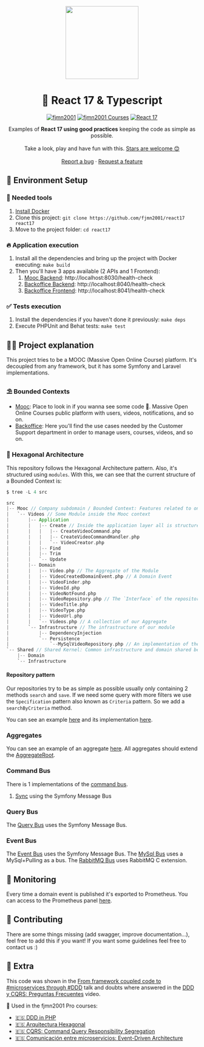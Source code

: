 <p align="center">
  <a href="https://medine.dev">
    <img src="https://medine.dev:8919/img/logo2_SF_1.b961da65.svg" width="192px" height="192px"/>
  </a>
</p>

<h1 align="center">
  🙇‍ React 17 & Typescript
</h1>

<p align="center">
    <a href="https://github.com/fjmn2001"><img src="https://img.shields.io/badge/fjmn2001-OS-green.svg?style=flat-square" alt="fjmn2001"/></a>
    <a href="http://pro.fjmn2001"><img src="https://img.shields.io/badge/fjmn2001-PRO-black.svg?style=flat-square" alt="fjmn2001 Courses"/></a>
    <a href="#"><img src="https://img.shields.io/badge/React-17.0-purple.svg?style=flat-square&logo=react" alt="React 17"/></a>
</p>

<p align="center">
  Examples of <strong>React 17 using good practices</strong> keeping the code as simple as possible.
  <br />
  <br />
  Take a look, play and have fun with this.
  <a href="https://github.com/fjmn2001/react17/stargazers">Stars are welcome 😊</a>
  <br />
  <br />
  <a href="https://github.com/fjmn2001/react17/issues">Report a bug</a>
  ·
  <a href="https://github.com/fjmn2001/react17/issues">Request a feature</a>
</p>

## 🚀 Environment Setup

### 🐳 Needed tools

1. [Install Docker](https://www.docker.com/get-started)
2. Clone this project: `git clone https://github.com/fjmn2001/react17 react17`
3. Move to the project folder: `cd react17`

### 🔥 Application execution

1. Install all the dependencies and bring up the project with Docker executing: `make build`
2. Then you'll have 3 apps available (2 APIs and 1 Frontend):
    1. [Mooc Backend](apps/mooc/backend): http://localhost:8030/health-check
    2. [Backoffice Backend](apps/backoffice/backend): http://localhost:8040/health-check
    3. [Backoffice Frontend](apps/backoffice/frontend): http://localhost:8041/health-check

### ✅ Tests execution

1. Install the dependencies if you haven't done it previously: `make deps`
2. Execute PHPUnit and Behat tests: `make test`

## 👩‍💻 Project explanation

This project tries to be a MOOC (Massive Open Online Course) platform. It's decoupled from any framework, but it has
some Symfony and Laravel implementations.

### ⛱️ Bounded Contexts

* [Mooc](src/Mooc): Place to look in if you wanna see some code 🙂. Massive Open Online Courses public platform with
  users, videos, notifications, and so on.
* [Backoffice](src/Backoffice): Here you'll find the use cases needed by the Customer Support department in order to
  manage users, courses, videos, and so on.

### 🎯 Hexagonal Architecture

This repository follows the Hexagonal Architecture pattern. Also, it's structured using `modules`. With this, we can see
that the current structure of a Bounded Context is:

```scala
$ tree -L 4 src

src
|-- Mooc // Company subdomain / Bounded Context: Features related to one of the company business lines / products
|   `-- Videos // Some Module inside the Mooc context
|       |-- Application
|       |   |-- Create // Inside the application layer all is structured by actions
|       |   |   |-- CreateVideoCommand.php
|       |   |   |-- CreateVideoCommandHandler.php
|       |   |   `-- VideoCreator.php
|       |   |-- Find
|       |   |-- Trim
|       |   `-- Update
|       |-- Domain
|       |   |-- Video.php // The Aggregate of the Module
|       |   |-- VideoCreatedDomainEvent.php // A Domain Event
|       |   |-- VideoFinder.php
|       |   |-- VideoId.php
|       |   |-- VideoNotFound.php
|       |   |-- VideoRepository.php // The `Interface` of the repository is inside Domain
|       |   |-- VideoTitle.php
|       |   |-- VideoType.php
|       |   |-- VideoUrl.php
|       |   `-- Videos.php // A collection of our Aggregate
|       `-- Infrastructure // The infrastructure of our module
|           |-- DependencyInjection
|           `-- Persistence
|               `--MySqlVideoRepository.php // An implementation of the repository
`-- Shared // Shared Kernel: Common infrastructure and domain shared between the different Bounded Contexts
    |-- Domain
    `-- Infrastructure
```

#### Repository pattern

Our repositories try to be as simple as possible usually only containing 2 methods `search` and `save`. If we need some
query with more filters we use the `Specification` pattern also known as `Criteria` pattern. So we add a
`searchByCriteria` method.

You can see an example [here](src/Mooc/Courses/Domain/CourseRepository.php)
and its implementation [here](src/Mooc/Courses/Infrastructure/Persistence/DoctrineCourseRepository.php).

### Aggregates

You can see an example of an aggregate [here](src/Mooc/Courses/Domain/Course.php). All aggregates should extend
the [AggregateRoot](src/Shared/Domain/Aggregate/AggregateRoot.php).

### Command Bus

There is 1 implementations of the [command bus](src/Shared/Domain/Bus/Command/CommandBus.php).

1. [Sync](src/Shared/Infrastructure/Bus/Command/InMemorySymfonyCommandBus.php) using the Symfony Message Bus

### Query Bus

The [Query Bus](src/Shared/Infrastructure/Bus/Query/InMemorySymfonyQueryBus.php) uses the Symfony Message Bus.

### Event Bus

The [Event Bus](src/Shared/Infrastructure/Bus/Event/InMemory/InMemorySymfonyEventBus.php) uses the Symfony Message Bus.
The [MySql Bus](src/Shared/Infrastructure/Bus/Event/MySql/MySqlDoctrineEventBus.php) uses a MySql+Pulling as a bus.
The [RabbitMQ Bus](src/Shared/Infrastructure/Bus/Event/RabbitMq/RabbitMqEventBus.php) uses RabbitMQ C extension.

## 📱 Monitoring

Every time a domain event is published it's exported to Prometheus. You can access to the Prometheus
panel [here](http://localhost:9999/).

## 🤔 Contributing

There are some things missing (add swagger, improve documentation...), feel free to add this if you want! If you want
some guidelines feel free to contact us :)

## 🤩 Extra

This code was shown in
the [From framework coupled code to #microservices through #DDD](https://medine.dev/screencasts/codigo-acoplado-framework-microservicios-ddd)
talk and doubts where answered in
the [DDD y CQRS: Preguntas Frecuentes](https://medine.dev/screencasts/ddd-cqrs-preguntas-frecuentes/) video.

🎥 Used in the fjmn2001 Pro courses:

* [🇪🇸 DDD in PHP](https://pro.fjmn2001/library/ddd-en-php/about/)
* [🇪🇸 Arquitectura Hexagonal](https://pro.fjmn2001/library/arquitectura-hexagonal/66748/about/)
* [🇪🇸 CQRS: Command Query Responsibility Segregation](https://pro.fjmn2001/library/cqrs-command-query-responsibility-segregation-3719e4aa/62554/about/)
* [🇪🇸 Comunicación entre microservicios: Event-Driven Architecture](https://pro.fjmn2001/library/comunicacion-entre-microservicios-event-driven-architecture/74823/about/)
